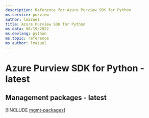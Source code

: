 ```yaml
---
description: Reference for Azure Purview SDK for Python
ms.service: purview
author: lmazuel
title: Azure Purview SDK for Python
ms.data: 08/19/2022
ms.devlang: python
ms.topic: reference
ms.author: lmazuel
---
```

# Azure Purview SDK for Python - latest

## Management packages - latest
[!INCLUDE [mgmt-packages](purview-mgmt-index.md)]
